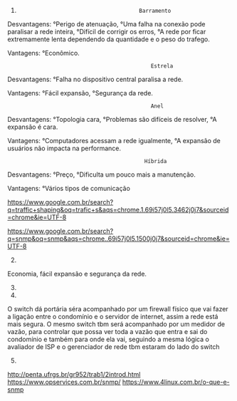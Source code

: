 1)
                                             Barramento
Desvantagens:
     °Perigo de atenuação,
     °Uma falha na conexão pode paralisar a rede inteira,
     °Difícil de corrigir os erros,
     °A rede por ficar extremamente lenta dependendo da quantidade e o peso do trafego.  

Vantagens:
     °Econômico.

                                                 Estrela
Desvantagens:
     °Falha no dispositivo central paralisa a rede.

Vantagens:
     °Fácil expansão,
     °Segurança da rede.
  

                                                 Anel
Desvantagens:
     °Topologia cara,
     °Problemas são difíceis de resolver,
     °A expansão é cara.

Vantagens:
     °Computadores acessam a rede igualmente,
     °A expansão de usuários não impacta na performance. 

                                               Híbrida
Desvantagens:
     °Preço,
     °Dificulta um pouco mais a manutenção.

Vantagens:
     °Vários tipos de comunicação
     

https://www.google.com.br/search?q=traffic+shaping&oq=trafic+s&aqs=chrome.1.69i57j0l5.3462j0j7&sourceid=chrome&ie=UTF-8

https://www.google.com.br/search?q=snmp&oq=snmp&aqs=chrome..69i57j0l5.1500j0j7&sourceid=chrome&ie=UTF-8

2)

Economia, fácil expansão e segurança da rede.

3)

4)
O switch dá portária séra  acompanhado por um firewall físico que vai fazer a ligação entre o condomínio e o servidor de internet, assim a rede está mais segura. O mesmo switch tbm será acompanhado por um medidor de vazão, para controlar que possa ver toda a vazão que entra e sai do condomínio e também para onde ela vai, seguindo a mesma lógica o avaliador de ISP e o gerenciador de rede tbm estaram do lado do switch  


5)
http://penta.ufrgs.br/gr952/trab1/2introd.html
https://www.opservices.com.br/snmp/
https://www.4linux.com.br/o-que-e-snmp